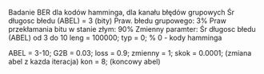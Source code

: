 Badanie BER dla kodów hamminga, dla kanału błędów grupowych
Śr długosc błedu (ABEL) = 3 (bity)
Praw. błedu grupowego: 3%
Praw przekłamania bitu w stanie złym: 90%
Zmienny paramter: Śr długosc błedu (ABEL) od 3 do 10
leng = 100000;
typ = 0; % 0 - kody hamminga

ABEL = 3-10;
G2B = 0.03;
loss = 0.9;
zmienny = 1;
skok = 0.0001; (zmiana abel z kazda iteracja)
kon = 8; (koncowy abel) 
